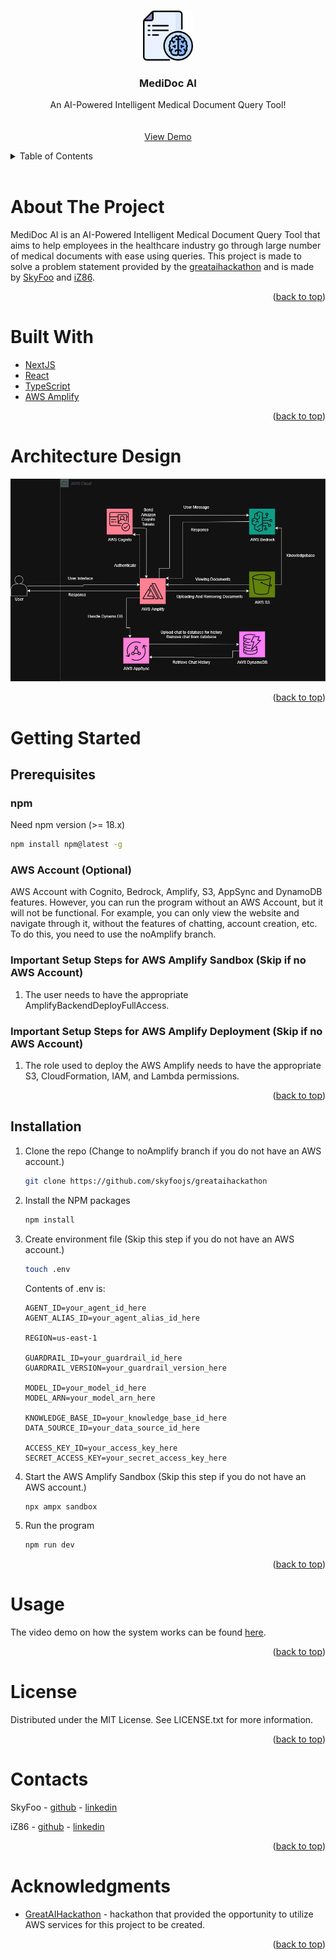 
<a id="readme-top"></a>



<!-- PROJECT LOGO -->

<br />
<div align="center">
  <a href="https://github.com/skyfoojs/greataihackathon">
    <img src="public/logo.png" alt="Logo" width="80" height="80">
  </a>

  <h3 align="center">MediDoc AI</h3>

  <p align="center">
    An AI-Powered Intelligent Medical Document Query Tool!
    <br />
    <br />
    <br />
    <a href="https://youtu.be/uNK7RyhQWnk">View Demo</a>
  </p>
</div>



<!-- TABLE OF CONTENTS -->

<details>
  <summary>Table of Contents</summary>
  <ol>
    <li><a href="#about-the-project">About The Project</a></li>
    <li><a href="#built-with">Built With</a></li>
    <li><a href="#architecture-design">Architecture Design</a></li>
    <li>
      <a href="#getting-started">Getting Started</a>
      <ul>
        <li><a href="#prerequisites">Prerequisites</a></li>
        <li><a href="#installation">Installation</a></li>
      </ul>
    </li>
    <li><a href="#usage">Usage</a></li>
    <li><a href="#license">License</a></li>
    <li><a href="#contacts">Contacts</a></li>
    <li><a href="#acknowledgments">Acknowledgments</a></li>
  </ol>
</details>
<br>



<!-- ABOUT THE PROJECT -->

# About The Project

MediDoc AI is an AI-Powered Intelligent Medical Document Query Tool that aims to help employees in the healthcare industry go through large number of medical documents with ease using queries. This project is made to solve a problem statement provided by the [greataihackathon](https://greataihackathon.com/) and is made by [SkyFoo](https://github.com/skyfoojs) and [iZ86](https://github.com/iZ86).

<p align="right">(<a href="#readme-top">back to top</a>)</p>



# Built With

- [NextJS](https://nextjs.org/)
- [React](https://react.dev/)
- [TypeScript](https://www.typescriptlang.org/)
- [AWS Amplify](https://aws.amazon.com/amplify/)

<p align="right">(<a href="#readme-top">back to top</a>)</p>



# Architecture Design

![architecture design](./images/architecture-design.jpeg)

<p align="right">(<a href="#readme-top">back to top</a>)</p>



<!-- GETTING STARTED -->

# Getting Started

## Prerequisites

### npm

Need npm version (>= 18.x)
  ```sh
  npm install npm@latest -g
  ```

### AWS Account (Optional)

AWS Account with Cognito, Bedrock, Amplify, S3, AppSync and DynamoDB features. However, you can run the program without an AWS Account, but it will not be functional. For example, you can only view the website and navigate through it, without the features of chatting, account creation, etc. To do this, you need to use the noAmplify branch.

### Important Setup Steps for AWS Amplify Sandbox (Skip if no AWS Account)

1. The user needs to have the appropriate AmplifyBackendDeployFullAccess.

### Important Setup Steps for AWS Amplify Deployment (Skip if no AWS Account)

1. The role used to deploy the AWS Amplify needs to have the appropriate S3, CloudFormation, IAM, and Lambda permissions.

<p align="right">(<a href="#readme-top">back to top</a>)</p>



## Installation

1. Clone the repo (Change to noAmplify branch if you do not have an AWS account.)
    ```sh
    git clone https://github.com/skyfoojs/greataihackathon
    ```

2. Install the NPM packages
    ```sh
    npm install
    ```

3. Create environment file (Skip this step if you do not have an AWS account.)
    ```sh
    touch .env
    ```
    
    Contents of .env is:
    ```env
    AGENT_ID=your_agent_id_here
    AGENT_ALIAS_ID=your_agent_alias_id_here

    REGION=us-east-1

    GUARDRAIL_ID=your_guardrail_id_here
    GUARDRAIL_VERSION=your_guardrail_version_here

    MODEL_ID=your_model_id_here
    MODEL_ARN=your_model_arn_here

    KNOWLEDGE_BASE_ID=your_knowledge_base_id_here
    DATA_SOURCE_ID=your_data_source_id_here

    ACCESS_KEY_ID=your_access_key_here
    SECRET_ACCESS_KEY=your_secret_access_key_here
    ```

4. Start the AWS Amplify Sandbox (Skip this step if you do not have an AWS account.)
    ```sh
    npx ampx sandbox
    ```

5. Run the program 
    ```sh
    npm run dev
    ```

<p align="right">(<a href="#readme-top">back to top</a>)</p>



<!-- USAGE -->

# Usage

The video demo on how the system works can be found [here](https://youtu.be/uNK7RyhQWnk).

<p align="right">(<a href="#readme-top">back to top</a>)</p>



<!-- LICENSE -->

# License

Distributed under the MIT License. See LICENSE.txt for more information.

<p align="right">(<a href="#readme-top">back to top</a>)</p>



<!-- CONTACTS -->

# Contacts

SkyFoo - [github](https://github.com/skyfoojs) - [linkedin](https://www.linkedin.com/in/foo-jia-seng-1629112b6/)

iZ86 - [github](https://github.com/iZ86) - [linkedin](https://www.linkedin.com/in/isaac-yeow/)

<p align="right">(<a href="#readme-top">back to top</a>)</p>



<!-- ACKNOWLEGMENTS -->

# Acknowledgments

- [GreatAIHackathon](https://greataihackathon.com/) - hackathon that provided the opportunity to utilize AWS services for this project to be created.

<p align="right">(<a href="#readme-top">back to top</a>)</p>



